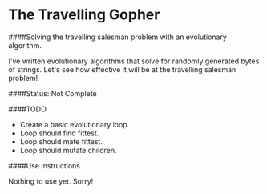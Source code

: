 The Travelling Gopher
===
####Solving the travelling salesman problem with an evolutionary algorithm.

I've written evolutionary algorithms that solve for randomly generated bytes of strings. Let's see how effective it will be at the travelling salesman problem!

####Status: Not Complete

####TODO
* Create a basic evolutionary loop.
* Loop should find fittest.
* Loop should mate fittest.
* Loop should mutate children.

####Use Instructions

Nothing to use yet. Sorry!
